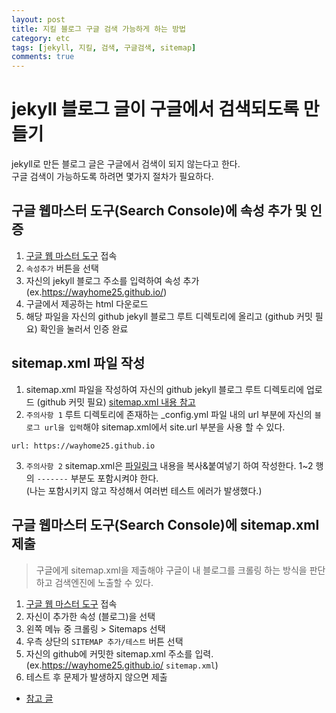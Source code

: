 ```yaml
---
layout: post
title: 지킬 블로그 구글 검색 가능하게 하는 방법
category: etc
tags: [jekyll, 지킬, 검색, 구글검색, sitemap]
comments: true
---
```


# jekyll 블로그 글이 구글에서 검색되도록 만들기

jekyll로 만든 블로그 글은 구글에서 검색이 되지 않는다고 한다.   
구글 검색이 가능하도록 하려면 몇가지 절차가 필요하다.

## 구글 웹마스터 도구(Search Console)에 속성 추가 및 인증
1. [구글 웹 마스터 도구](https://www.google.com/webmasters/tools/home?hl=ko) 접속
2. `속성추가` 버튼을 선택
3. 자신의 jekyll 블로그 주소를 입력하여 속성 추가 (ex.https://wayhome25.github.io/)
4. 구글에서 제공하는 html 다운로드
5. 해당 파일을 자신의 github jekyll 블로그 루트 디렉토리에 올리고 (github 커밋 필요) 확인을 눌러서 인증 완료

## sitemap.xml 파일 작성
1. sitemap.xml 파일을 작성하여 자신의 github jekyll 블로그 루트 디렉토리에 업로드 (github 커밋 필요) [sitemap.xml 내용 참고](https://github.com/wayhome25/wayhome25.github.io/blob/master/sitemap.xml)
2. `주의사항 1` 루트 디렉토리에 존재하는 \_config.yml 파일 내의 url 부분에 자신의 `블로그 url을 입력`해야 sitemap.xml에서 site.url 부분을 사용 할 수 있다.
```
url: https://wayhome25.github.io
```
3. `주의사항 2` sitemap.xml은 [파일링크](https://github.com/wayhome25/wayhome25.github.io/blob/master/sitemap.xml) 내용을 복사&붙여넣기 하여 작성한다. 1~2 행의 `-------` 부분도 포함시켜야 한다.    
(나는 포함시키지 않고 작성해서 여러번 테스트 에러가 발생했다.)    

## 구글 웹마스터 도구(Search Console)에 sitemap.xml 제출
> 구글에게 sitemap.xml을 제출해야 구글이 내 블로그를 크롤링 하는 방식을 판단하고 검색엔진에 노출할 수 있다.

1. [구글 웹 마스터 도구](https://www.google.com/webmasters/tools/home?hl=ko) 접속
2. 자신이 추가한 속성 (블로그)을 선택
3. 왼쪽 메뉴 중 크롤링 > Sitemaps 선택
4. 우측 상단의 `SITEMAP 추가/테스트` 버튼 선택
5. 자신의 github에 커밋한 sitemap.xml 주소를 입력. (ex.https://wayhome25.github.io/ `sitemap.xml`)
6. 테스트 후 문제가 발생하지 않으면 제출


- [참고 글](http://joelglovier.com/writing/sitemaps-for-jekyll-sites)
